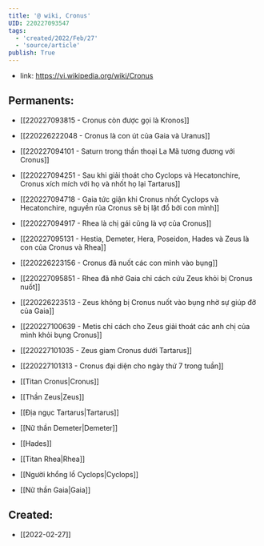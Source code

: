 ```yaml
---
title: '@ wiki, Cronus'
UID: 220227093547
tags:
  - 'created/2022/Feb/27'
  - 'source/article'
publish: True
---
```

- link: https://vi.wikipedia.org/wiki/Cronus

## Permanents:

- [[220227093815 - Cronus còn được gọi là Kronos]]
- [[220226222048 - Cronus là con út của Gaia và Uranus]]
- [[220227094101 - Saturn trong thần thoại La Mã tương đương với Cronus]]
- [[220227094251 - Sau khi giải thoát cho Cyclops và Hecatonchire, Cronus xích mích với họ và nhốt họ lại Tartarus]]
- [[220227094718 - Gaia tức giận khi Cronus nhốt Cyclops và Hecatonchire, nguyền rủa Cronus sẽ bị lật đổ bởi con mình]]
- [[220227094917 - Rhea là chị gái cũng là vợ của Cronus]]
- [[220227095131 - Hestia, Demeter, Hera, Poseidon, Hades và Zeus là con của Cronus và Rhea]]
- [[220226223156 - Cronus đã nuốt các con mình vào bụng]]
- [[220227095851 - Rhea đã nhờ Gaia chỉ cách cứu Zeus khỏi bị Cronus nuốt]]
- [[220226223513 - Zeus không bị Cronus nuốt vào bụng nhờ sự giúp đỡ của Gaia]]
- [[220227100639 - Metis chỉ cách cho Zeus giải thoát các anh chị của mình khỏi bụng Cronus]]
- [[220227101035 - Zeus giam Cronus dưới Tartarus]]
- [[220227101313 - Cronus đại diện cho ngày thứ 7 trong tuần]]

- [[Titan Cronus|Cronus]]
- [[Thần Zeus|Zeus]]
- [[Địa ngục Tartarus|Tartarus]]
- [[Nữ thần Demeter|Demeter]]
- [[Hades]]
- [[Titan Rhea|Rhea]]
- [[Người khổng lồ Cyclops|Cyclops]]
- [[Nữ thần Gaia|Gaia]]
## Created:
- [[2022-02-27]]
